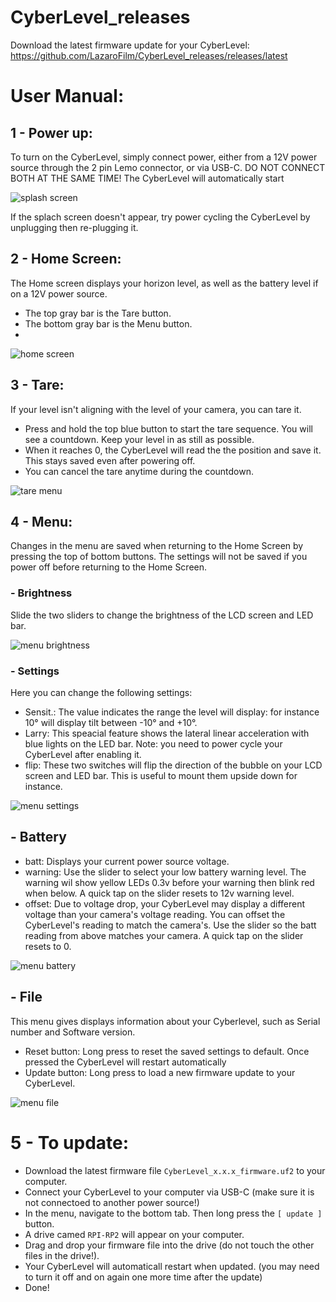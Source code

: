 # CyberLevel_releases
Download the latest firmware update for your CyberLevel: 
https://github.com/LazaroFilm/CyberLevel_releases/releases/latest

# User Manual:
## 1 - Power up:
To turn on the CyberLevel, simply connect power, either from a 12V power source through the 2 pin Lemo connector, or via USB-C. DO NOT CONNECT BOTH AT THE SAME TIME!
The CyberLevel will automatically start

![splash screen](https://github.com/LazaroFilm/CyberLevel_releases/assets/18351100/da1c6c43-7fa4-4b6c-be02-7c130f806d6c)

If the splach screen doesn't appear, try power cycling the CyberLevel by unplugging then re-plugging it. 
## 2 - Home Screen:
The Home screen displays your horizon level, as well as the battery level if on a 12V power source.
- The top gray bar is the Tare button.
- The bottom gray bar is the Menu button.
- 
![home screen](https://github.com/LazaroFilm/CyberLevel_releases/assets/18351100/2e5c45fa-7b6a-41f4-8fc7-ff8f7b655da6)

## 3 - Tare:
If your level isn't aligning with the level of your camera, you can tare it. 
- Press and hold the top blue button to start the tare sequence. You will see a countdown. Keep your level in as still as possible.
- When it reaches 0, the CyberLevel will read the the position and save it. This stays saved even after powering off.
- You can cancel the tare anytime during the countdown.

![tare menu](https://github.com/LazaroFilm/CyberLevel_releases/assets/18351100/55e04baf-36d2-468c-9190-b4c43252a6f3)

## 4 - Menu:
Changes in the menu are saved when returning to the Home Screen by pressing the top of bottom buttons. The settings will not be saved if you power off before returning to the Home Screen.

### - Brightness
Slide the two sliders to change the brightness of the LCD screen and LED bar. 

![menu brightness](https://github.com/LazaroFilm/CyberLevel_releases/assets/18351100/496d5e16-014c-4c57-901e-6de32285107d)

### - Settings
Here you can change the following settings:
- Sensit.: The value indicates the range the level will display: for instance 10° will display tilt between -10° and +10°.
- Larry: This speacial feature shows the lateral linear acceleration with blue lights on the LED bar. Note: you need to power cycle your CyberLevel after enabling it.
- flip: These two switches will flip the direction of the bubble on your LCD screen and LED bar. This is useful to mount them upside down for instance.

![menu settings](https://github.com/LazaroFilm/CyberLevel_releases/assets/18351100/35437039-a192-4239-980a-725e0cbc681b)

## - Battery
- batt: Displays your current power source voltage.
- warning: Use the slider to select your low battery warning level. The warning wil show yellow LEDs 0.3v before your warning then blink red when below. A quick tap on the slider resets to 12v warning level.
- offset: Due to voltage drop, your CyberLevel may display a different voltage than your camera's voltage reading. You can offset the CyberLevel's reading to match the camera's. Use the slider so the batt reading from above matches your camera. A quick tap on the slider resets to 0.

![menu battery](https://github.com/LazaroFilm/CyberLevel_releases/assets/18351100/7859ac10-4eca-4b57-bbbf-8076ff9f7598)

## - File
This menu gives displays information about your Cyberlevel, such as Serial number and Software version. 
- Reset button: Long press to reset the saved settings to default. Once pressed the CyberLevel will restart automatically
- Update button: Long press to load a new firmware update to your CyberLevel.

![menu file](https://github.com/LazaroFilm/CyberLevel_releases/assets/18351100/884600d8-76b0-4e61-89da-3c5eb88c02de)

# 5 - To update:
- Download the latest firmware file `CyberLevel_x.x.x_firmware.uf2` to your computer.
- Connect your CyberLevel to your computer via USB-C (make sure it is not connectoed to another power source!)
- In the menu, navigate to the bottom tab. Then long press the `[ update ]` button.
- A drive camed `RPI-RP2` will appear on your computer.
- Drag and drop your firmware file into the drive (do not touch the other files in the drive!).
- Your CyberLevel will automaticall restart when updated. (you may need to turn it off and on again one more time after the update)
- Done!
  
